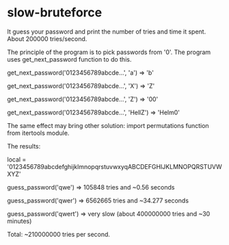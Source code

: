 # slow-bruteforce

It guess your password and print the number of tries and time it spent. About 200000 tries/second.

The principle of the program is to pick passwords from '0'. The program uses get_next_password function to do this.

get_next_password('0123456789abcde...', 'a') => 'b'

get_next_password('0123456789abcde...', 'X') => 'Z'

get_next_password('0123456789abcde...', 'Z') => '00'

get_next_password('0123456789abcde...', 'HellZ') => 'Helm0'

The same effect may bring other solution: import permutations function from itertools module.


The results:

local = '0123456789abcdefghijklmnopqrstuvwxyqABCDEFGHIJKLMNOPQRSTUVWXYZ'

guess_password('qwe') => 105848 tries and ~0.56 seconds

guess_password('qwer') => 6562665 tries and ~34.277 seconds

guess_password('qwert') => very slow (about 400000000 tries and ~30 minutes)

Total: ~210000000 tries per second.
